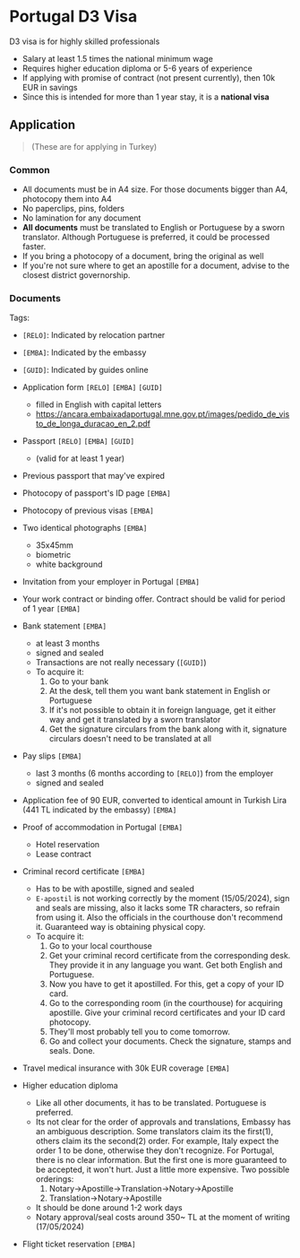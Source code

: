 # Portugal D3 Visa

D3 visa is for highly skilled professionals

- Salary at least 1.5 times the national minimum wage
- Requires higher education diploma or 5-6 years of experience
- If applying with promise of contract (not present currently), then 10k EUR in savings
- Since this is intended for more than 1 year stay, it is a **national visa**

## Application 

> (These are for applying in Turkey)

### Common
- All documents must be in A4 size. For those documents bigger than A4, photocopy them into A4
- No paperclips, pins, folders
- No lamination for any document
- **All documents** must be translated to English or Portuguese by a sworn translator. Although Portuguese is preferred, it could be processed faster.
- If you bring a photocopy of a document, bring the original as well
- If you're not sure where to get an apostille for a document, advise to the closest district governorship.

### Documents
Tags:
- `[RELO]`: Indicated by relocation partner
- `[EMBA]`: Indicated by the embassy
- `[GUID]`: Indicated by guides online

- Application form `[RELO]` `[EMBA]` `[GUID]`
  - filled in English with capital letters
  - https://ancara.embaixadaportugal.mne.gov.pt/images/pedido_de_visto_de_longa_duracao_en_2.pdf
- Passport `[RELO]` `[EMBA]` `[GUID]`
  - (valid for at least 1 year)
- Previous passport that may've expired
- Photocopy of passport's ID page `[EMBA]`
- Photocopy of previous visas `[EMBA]`
- Two identical  photographs `[EMBA]`
  - 35x45mm
  - biometric
  - white background
- Invitation from your employer in Portugal `[EMBA]`
- Your work contract or binding offer. Contract should be valid for period of 1 year `[EMBA]`
- Bank statement `[EMBA]`
  - at least 3 months
  - signed and sealed
  - Transactions are not really necessary (`[GUID]`)
  - To acquire it:
    1. Go to your bank
    2. At the desk, tell them you want bank statement in English or Portuguese
    3. If it's not possible to obtain it in foreign language, get it either way and get it translated by a sworn translator
    4. Get the signature circulars from the bank along with it, signature circulars doesn't need to be translated at all
- Pay slips `[EMBA]`
  - last 3 months (6 months according to `[RELO]`) from the employer
  - signed and sealed 
- Application fee of 90 EUR, converted to identical amount in Turkish Lira (441 TL indicated by the embassy) `[EMBA]`
- Proof of accommodation in Portugal `[EMBA]`
  - Hotel reservation
  - Lease contract
- Criminal record certificate `[EMBA]`
  - Has to be with apostille, signed and sealed
  - `E-apostil` is not working correctly by the moment (15/05/2024), sign and seals are missing, also it lacks some TR characters, so refrain from using it. Also the officials in the courthouse don't recommend it. Guaranteed way is obtaining physical copy.
  - To acquire it:
    1. Go to your local courthouse
    2. Get your criminal record certificate from the corresponding desk. They provide it in any language you want. Get both English and Portuguese.
    3. Now you have to get it apostilled. For this, get a copy of your ID card.
    4. Go to the corresponding room (in the courthouse) for acquiring apostille. Give your criminal record certificates and your ID card photocopy.
    5. They'll most probably tell you to come tomorrow.
    6. Go and collect your documents. Check the signature, stamps and seals. Done.
- Travel medical insurance with 30k EUR coverage `[EMBA]`
- Higher education diploma
  - Like all other documents, it has to be translated. Portuguese is preferred.
  - Its not clear for the order of approvals and translations, Embassy has an ambiguous description. Some translators claim its the first(1), others claim its the second(2) order. For example, Italy expect the order 1 to be done, otherwise they don't recognize. For Portugal, there is no clear information. But the first one is more guaranteed to be accepted, it won't hurt. Just a little more expensive. Two possible orderings:
    1. Notary->Apostille->Translation->Notary->Apostille
    2. Translation->Notary->Apostille
  - It should be done around 1-2 work days
  - Notary approval/seal costs around 350~ TL at the moment of writing (17/05/2024)
- Flight ticket reservation `[EMBA]`
